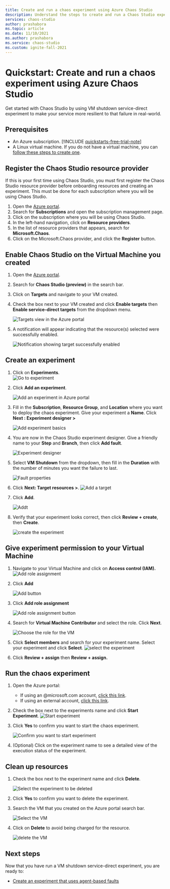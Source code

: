 ```yaml
---
title: Create and run a chaos experiment using Azure Chaos Studio
description: Understand the steps to create and run a Chaos Studio experiment in 10mins
services: chaos-studio
author: prashabora
ms.topic: article
ms.date: 11/10/2021
ms.author: prashabora
ms.service: chaos-studio
ms.custom: ignite-fall-2021
---
```

# Quickstart: Create and run a chaos experiment using Azure Chaos Studio 
Get started with Chaos Studio by using VM shutdown service-direct experiment to make your service more resilient to that failure in real-world. 

## Prerequisites
- An Azure subscription. [!INCLUDE [quickstarts-free-trial-note](../../includes/quickstarts-free-trial-note.md)] 
- A Linux virtual machine. If you do not have a virtual machine, you can [follow these steps to create one](../virtual-machines/linux/quick-create-portal.md).

## Register the Chaos Studio resource provider
If this is your first time using Chaos Studio, you must first register the Chaos Studio resource provider before onboarding resources and creating an experiment. This must be done for each subscription where you will be using Chaos Studio.

1. Open the [Azure portal](https://portal.azure.com).
2. Search for **Subscriptions** and open the subscription management page.
3. Click on the subscription where you will be using Chaos Studio.
4. In the left-hand navigation, click on **Resource providers**.
5. In the list of resource providers that appears, search for **Microsoft.Chaos**.
6. Click on the Microsoft.Chaos provider, and click the **Register** button.

## Enable Chaos Studio on the Virtual Machine you created
1. Open the [Azure portal](https://portal.azure.com).
2. Search for **Chaos Studio (preview)** in the search bar.
3. Click on **Targets** and navigate to your VM created.

4. Check the box next to your VM created and click **Enable targets** then **Enable service-direct targets** from the dropdown menu.

   ![Targets view in the Azure portal](images/quickstart-virtual-machine-enabled.png)

5. A notification will appear indicating that the resource(s) selected were successfully enabled.
   
   ![Notification showing target successfully enabled](images/tutorial-service-direct-targets-enable-confirm.png)

## Create an experiment

1. Click on **Experiments**.                
   ![Go to experiment](images/quickstart-left-experiment.png)

2. Click **Add an experiment**.

   ![Add an experiment in Azure portal](images/add-an-experiment.png)

3. Fill in the **Subscription**, **Resource Group**, and **Location** where you want to deploy the chaos experiment. Give your experiment a **Name**. Click **Next : Experiment designer >**

   ![Add experiment basics](images/quickstart-service-direct-add-basics.png)

4. You are now in the Chaos Studio experiment designer. Give a friendly name to your **Step** and **Branch**, then click **Add fault**.

   ![Experiment designer](images/quickstart-service-direct-add-designer.png)

5. Select **VM Shutdown** from the dropdown, then fill in the **Duration** with the number of minutes you want the failure to last. 

   ![Fault properties](images/quickstart-service-direct-add-fault.png)

6. Click **Next: Target resources >**.
   ![Add a target](images/quickstart-service-direct-add-targets.png)

7. Click **Add**.

   ![Addt](images/quickstart-add-target.png)

8. Verify that your experiment looks correct, then click **Review + create**, then **Create**.

   ![create the experiment](images/quickstart-review-and-create.png)

## Give experiment permission to your Virtual Machine
1. Navigate to your Virtual Machine and click on **Access control (IAM).**
   ![Add role assignment](images/quickstart-access-control.png)
2. Click **Add**

   ![Add button](images/add.png)

3. Click **Add role assignment**

   ![Add role assignment button](images/add-role-assignment.png)

4. Search for **Virtual Machine Contributor** and select the role. Click **Next**.

   ![Choose the role for the VM](images/quickstart-virtual-machine-contributor.png)
5. Click **Select members** and search for your experiment name. Select your experiment and click **Select**. 
   ![select the experiment](images/quickstart-select-experiment-role-assignment.png)
 
6. Click **Review + assign** then **Review + assign.**



## Run the chaos experiment

1. Open the Azure portal:
    * If using an @microsoft.com account, [click this link](https://ms.portal.azure.com/?microsoft_azure_chaos_assettypeoptions={%22chaosStudio%22:{%22options%22:%22%22},%22chaosExperiment%22:{%22options%22:%22%22}}&microsoft_azure_chaos=true).
    * If using an external account, [click this link](https://portal.azure.com/?feature.customPortal=false&microsoft_azure_chaos_assettypeoptions={%22chaosStudio%22:{%22options%22:%22%22},%22chaosExperiment%22:{%22options%22:%22%22}}).
2. Check the box next to the experiments name and click **Start Experiment**.
    ![Start experiment](images/quickstart-experiment-start.png)

3. Click **Yes** to confirm you want to start the chaos experiment.

    ![Confirm you want to start experiment](images/start-experiment-confirmation.png)
4. (Optional) Click on the experiment name to see a detailed view of the execution status of the experiment.


## Clean up resources

1. Check the box next to the experiment name and click **Delete**.

   ![Select the experiment to be deleted](images/quickstart-delete-experiment.png)

2. Click **Yes** to confirm you want to delete the experiment.

3. Search the VM that you created on the Azure portal search bar.

   ![Select the VM](images/quickstart-cleanup.png)

4. Click on **Delete** to avoid being charged for the resource.

   ![delete the VM](images/quickstart-cleanup-virtual-machine.png)


## Next steps
Now that you have run a VM shutdown service-direct experiment, you are ready to:
- [Create an experiment that uses agent-based faults](chaos-studio-tutorial-agent-based-portal.md)
